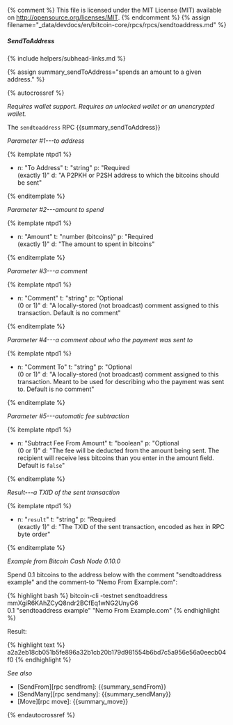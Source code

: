 {% comment %}
This file is licensed under the MIT License (MIT) available on
http://opensource.org/licenses/MIT.
{% endcomment %}
{% assign filename="_data/devdocs/en/bitcoin-core/rpcs/rpcs/sendtoaddress.md" %}

##### SendToAddress
{% include helpers/subhead-links.md %}

{% assign summary_sendToAddress="spends an amount to a given address." %}

{% autocrossref %}

*Requires wallet support. Requires an unlocked wallet or an
unencrypted wallet.*

The `sendtoaddress` RPC {{summary_sendToAddress}}

*Parameter #1---to address*

{% itemplate ntpd1 %}
- n: "To Address"
  t: "string"
  p: "Required<br>(exactly 1)"
  d: "A P2PKH or P2SH address to which the bitcoins should be sent"

{% enditemplate %}

*Parameter #2---amount to spend*

{% itemplate ntpd1 %}
- n: "Amount"
  t: "number (bitcoins)"
  p: "Required<br>(exactly 1)"
  d: "The amount to spent in bitcoins"

{% enditemplate %}

*Parameter #3---a comment*

{% itemplate ntpd1 %}
- n: "Comment"
  t: "string"
  p: "Optional<br>(0 or 1)"
  d: "A locally-stored (not broadcast) comment assigned to this transaction.  Default is no comment"

{% enditemplate %}

*Parameter #4---a comment about who the payment was sent to*

{% itemplate ntpd1 %}
- n: "Comment To"
  t: "string"
  p: "Optional<br>(0 or 1)"
  d: "A locally-stored (not broadcast) comment assigned to this transaction.  Meant to be used for describing who the payment was sent to. Default is no comment"

{% enditemplate %}

*Parameter #5---automatic fee subtraction*

{% itemplate ntpd1 %}
- n: "Subtract Fee From Amount"
  t: "boolean"
  p: "Optional<br>(0 or 1)"
  d: "The fee will be deducted from the amount being sent. The recipient will receive less bitcoins than you enter in the amount field. Default is `false`"
  
{% enditemplate %}

*Result---a TXID of the sent transaction*

{% itemplate ntpd1 %}
- n: "`result`"
  t: "string"
  p: "Required<br>(exactly 1)"
  d: "The TXID of the sent transaction, encoded as hex in RPC byte order"
  
{% enditemplate %}

*Example from Bitcoin Cash Node 0.10.0*

Spend 0.1 bitcoins to the address below with the comment "sendtoaddress
example" and the comment-to "Nemo From Example.com":

{% highlight bash %}
bitcoin-cli -testnet sendtoaddress mmXgiR6KAhZCyQ8ndr2BCfEq1wNG2UnyG6 \
  0.1 "sendtoaddress example" "Nemo From Example.com"
{% endhighlight %}

Result:

{% highlight text %}
a2a2eb18cb051b5fe896a32b1cb20b179d981554b6bd7c5a956e56a0eecb04f0
{% endhighlight %}

*See also*

* [SendFrom][rpc sendfrom]: {{summary_sendFrom}}
* [SendMany][rpc sendmany]: {{summary_sendMany}}
* [Move][rpc move]: {{summary_move}}


{% endautocrossref %}
